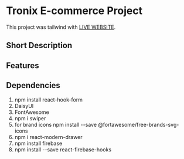 # Tronix E-commerce Project

This project was tailwind with [LIVE WEBSITE]().

## Short Description

## Features
## Dependencies
1. npm install react-hook-form
2. DaisyUI
3. FontAwesome
4. npm i swiper
5. for brand icons npm install --save @fortawesome/free-brands-svg-icons
6. npm i react-modern-drawer
7. npm install firebase
8. npm install --save react-firebase-hooks
